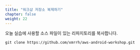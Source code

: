 ```yaml
---
title: "워크샵 저장소 복제하기"
chapter: false
weight: 22
---
```


오늘 실습에 사용할 소스 파일이 있는 리파지토리를 복사합니다.
```
git clone https://github.com/xmrrh/aws-android-workshop.git
```


